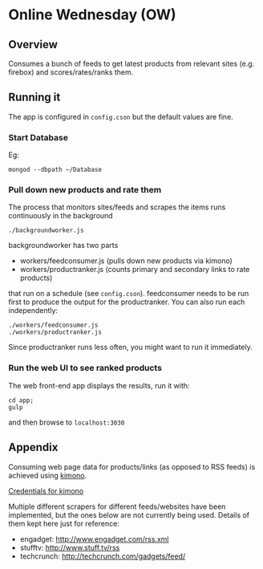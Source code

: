 # Online Wednesday (OW)

## Overview

Consumes a bunch of feeds to get latest products from relevant sites (e.g. firebox) and scores/rates/ranks them.

## Running it

The app is configured in `config.cson` but the default values are fine.

### Start Database

Eg:

    mongod --dbpath ~/Database


### Pull down new products and rate them

The process that monitors sites/feeds and scrapes the items runs continuously in the background

    ./backgroundworker.js

backgroundworker has two parts
 - workers/feedconsumer.js (pulls down new products via kimono)
 - workers/productranker.js (counts primary and secondary links to rate products)

that run on a schedule (see `config.cson`). feedconsumer needs to be run first to produce the output for the productranker. You can also run each independently:

    ./workers/feedconsumer.js
    ./workers/productranker.js

Since productranker runs less often, you might want to run it immediately.

### Run the web UI to see ranked products

The web front-end app displays the results, run it with:

    cd app;
    gulp

and then browse to `localhost:3030`

## Appendix

Consuming web page data for products/links (as opposed to RSS feeds) is achieved using [kimono](https://www.kimonolabs.com/).

[Credentials for kimono](https://docs.google.com/a/thesandpit.com/document/d/1-tXbvjzWGGgdsWRSdEo9lDbWGSFB5l9PihjEcugKQNk/edit?disco=AAAAAKehcpg)

Multiple different scrapers for different feeds/websites have been implemented, but the ones below are not currently being used. Details of them kept here just for reference:

 - engadget: http://www.engadget.com/rss.xml
 - stufftv: http://www.stuff.tv/rss
 - techcrunch: http://techcrunch.com/gadgets/feed/